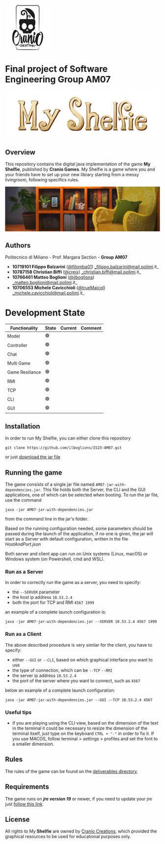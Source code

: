 ![CranioCreations](https://github.com/ilboglions/IS23-AM07/blob/2f3e05db75b5e77d03d4d1494e3db2e9b8c89dab/src/main/resources/images/PublisherMaterial/Publisher.png)
# Final project of Software Engineering Group AM07 
![My Shelfie](https://github.com/ilboglions/IS23-AM07/blob/66395bdf3670a9df1a04b42146a1f867596e068f/src/main/resources/images/PublisherMaterial/Title_2000x618px.png)
## Overview
This repository contains the digital java implementation of the game **My Shelfie**, published by **Cranio Games**.
My Shelfie is a game where you and your friends have to set up your new library starting from a messy livingroom, following
specifics rules.

![My Shelfie background](https://github.com/ilboglions/IS23-AM07/blob/5d2d577a53b37d1ba1113b79a8eef3859e802e37/src/main/resources/images/PublisherMaterial/banner%201386x400px.png)
## Authors
Politecnico di Miliano - Prof. Margara Section - **Group AM07** 
-  **10719101 Filippo Balzarini**   ([@filomba01](https://github.com/filomba01)) _filippo.balzarini@mail.polimi.it_
-  **10787158 Christian Biffi** ([@creix](https://github.com/creix)) _christian.biffi@mail.polimi.it_
-  **10766461 Matteo Boglioni** ([@ilboglions](https://github.com/ilboglions)) _matteo.boglioni@mail.polimi.it_
- **10706553 Michele Cavicchioli** ([@trueMaicol](https://github.com/trueMaicol)) _michele.cavicchioli@mail.polimi.it_

# Development State

| Functionality   | State | Current | Comment                                         |
|-----------------|----| ---- |-------------------------------------------------|
| Model           | :green_circle: | |                                                 |
| Controller      | :green_circle: | |                                                 |
| Chat            | :green_circle: | |                                                 |
| Multi Game      | :green_circle: | |                                                 |
| Game Resiliance | :green_circle: | |                       |
| RMI             | :green_circle: | |                                                 |
| TCP             | :green_circle: | |                                                 |
| CLI             | :green_circle: | |  |
| GUI             | :green_circle: | |                                                 |

## Installation
In order to run My Shelfie, you can either clone this repository
```
git clone https://github.com/ilboglions/IS23-AM07.git
```
or just [download the jar file](https://github.com/ilboglions/IS23-AM07/blob/main/deliverables/AM07-My-Shelfie-1.0-jar-with-dependencies.jar)
## Running the game
The game consists of a single jar file named ```AM07-jar-with-dependencies.jar```.
This file holds both the Server, the CLI and the GUI applications, one of which can be selected when booting.
To run the jar file, use the command
```
java -jar AM07-jar-with-dependencies.jar
```
from the command line in the jar's folder.

Based on the running configuration needed, some parameters should be passed during the launch of the application, if no one is given,
the jar will start as a Server with default configuration, written in the file _HostAndPort.json_

Both server and client app can run on Unix systems (Linux, macOS) or Windows system (on Powershell, cmd and WSL).
### Run as a Server
In order to correctly run the game as a server, you need to specify:
- the ```--SERVER``` parameter
- the host ip address ```10.53.2.4```
- both the port for TCP and RMI ```4567 1999```

an example of a complete launch configuration is:
```
java -jar AM07-jar-with-dependencies.jar --SERVER 10.53.2.4 4567 1999
```
### Run as a Client
The above described procedure is very similar for the client, you have to specify:
- either ```--GUI``` or ```--CLI```, based on which graphical interface you want to use
- the type of connection, which can be ```--TCP``` ```--RMI``` 
- the server ip address ```10.53.2.4```
- the port of the server where you want to connect, such as ```4567```

below an example of a complete launch configuration:
```
java -jar AM07-jar-with-dependencies.jar --GUI --TCP 10.53.2.4 4567
```

### Useful tips
- if you are playing using the CLI view, based on the dimension of the text in the terminal it could be necessary to resize
the dimension of the terminal itself, just type on the keyboard ```CTRL + "-"``` in order to fix it. If you use MACOS, follow
terminal > settings > profiles and set the font to a smaller dimension.

## Rules
The rules of the game can be found on the [deliverables directory](https://github.com/ilboglions/IS23-AM07/blob/main/deliverables/MyShelfie_Ruleboo_ENG.pdf),

## Requirements
The game runs on ***jre version 19*** or newer, if you need to update your jre just [follow this link](https://www.oracle.com/java/technologies/downloads/).

## License
All rights to My **Shelfie** are owned by [Cranio Creations](https://www.craniocreations.it/),  which provided the graphical 
resources to be used for educational purposes only.
